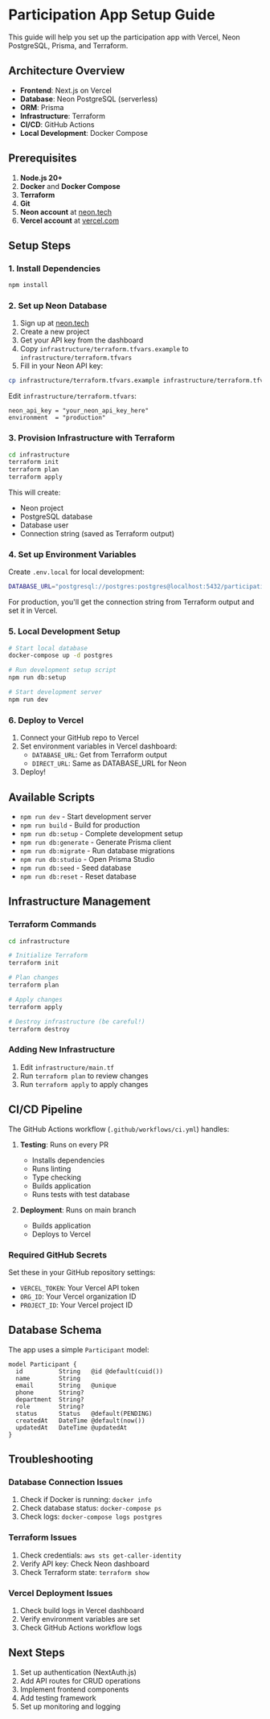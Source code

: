 # Participation App Setup Guide

This guide will help you set up the participation app with Vercel, Neon PostgreSQL, Prisma, and Terraform.

## Architecture Overview

- **Frontend**: Next.js on Vercel
- **Database**: Neon PostgreSQL (serverless)
- **ORM**: Prisma
- **Infrastructure**: Terraform
- **CI/CD**: GitHub Actions
- **Local Development**: Docker Compose

## Prerequisites

1. **Node.js 20+**
2. **Docker** and **Docker Compose**
3. **Terraform**
4. **Git**
5. **Neon account** at [neon.tech](https://neon.tech)
6. **Vercel account** at [vercel.com](https://vercel.com)

## Setup Steps

### 1. Install Dependencies

```bash
npm install
```

### 2. Set up Neon Database

1. Sign up at [neon.tech](https://neon.tech)
2. Create a new project
3. Get your API key from the dashboard
4. Copy `infrastructure/terraform.tfvars.example` to `infrastructure/terraform.tfvars`
5. Fill in your Neon API key:

```bash
cp infrastructure/terraform.tfvars.example infrastructure/terraform.tfvars
```

Edit `infrastructure/terraform.tfvars`:

```
neon_api_key = "your_neon_api_key_here"
environment  = "production"
```

### 3. Provision Infrastructure with Terraform

```bash
cd infrastructure
terraform init
terraform plan
terraform apply
```

This will create:

- Neon project
- PostgreSQL database
- Database user
- Connection string (saved as Terraform output)

### 4. Set up Environment Variables

Create `.env.local` for local development:

```bash
DATABASE_URL="postgresql://postgres:postgres@localhost:5432/participation_app"
```

For production, you'll get the connection string from Terraform output and set it in Vercel.

### 5. Local Development Setup

```bash
# Start local database
docker-compose up -d postgres

# Run development setup script
npm run db:setup

# Start development server
npm run dev
```

### 6. Deploy to Vercel

1. Connect your GitHub repo to Vercel
2. Set environment variables in Vercel dashboard:
   - `DATABASE_URL`: Get from Terraform output
   - `DIRECT_URL`: Same as DATABASE_URL for Neon
3. Deploy!

## Available Scripts

- `npm run dev` - Start development server
- `npm run build` - Build for production
- `npm run db:setup` - Complete development setup
- `npm run db:generate` - Generate Prisma client
- `npm run db:migrate` - Run database migrations
- `npm run db:studio` - Open Prisma Studio
- `npm run db:seed` - Seed database
- `npm run db:reset` - Reset database

## Infrastructure Management

### Terraform Commands

```bash
cd infrastructure

# Initialize Terraform
terraform init

# Plan changes
terraform plan

# Apply changes
terraform apply

# Destroy infrastructure (be careful!)
terraform destroy
```

### Adding New Infrastructure

1. Edit `infrastructure/main.tf`
2. Run `terraform plan` to review changes
3. Run `terraform apply` to apply changes

## CI/CD Pipeline

The GitHub Actions workflow (`.github/workflows/ci.yml`) handles:

1. **Testing**: Runs on every PR

   - Installs dependencies
   - Runs linting
   - Type checking
   - Builds application
   - Runs tests with test database

2. **Deployment**: Runs on main branch
   - Builds application
   - Deploys to Vercel

### Required GitHub Secrets

Set these in your GitHub repository settings:

- `VERCEL_TOKEN`: Your Vercel API token
- `ORG_ID`: Your Vercel organization ID
- `PROJECT_ID`: Your Vercel project ID

## Database Schema

The app uses a simple `Participant` model:

```prisma
model Participant {
  id          String   @id @default(cuid())
  name        String
  email       String   @unique
  phone       String?
  department  String?
  role        String?
  status      Status   @default(PENDING)
  createdAt   DateTime @default(now())
  updatedAt   DateTime @updatedAt
}
```

## Troubleshooting

### Database Connection Issues

1. Check if Docker is running: `docker info`
2. Check database status: `docker-compose ps`
3. Check logs: `docker-compose logs postgres`

### Terraform Issues

1. Check credentials: `aws sts get-caller-identity`
2. Verify API key: Check Neon dashboard
3. Check Terraform state: `terraform show`

### Vercel Deployment Issues

1. Check build logs in Vercel dashboard
2. Verify environment variables are set
3. Check GitHub Actions workflow logs

## Next Steps

1. Set up authentication (NextAuth.js)
2. Add API routes for CRUD operations
3. Implement frontend components
4. Add testing framework
5. Set up monitoring and logging
